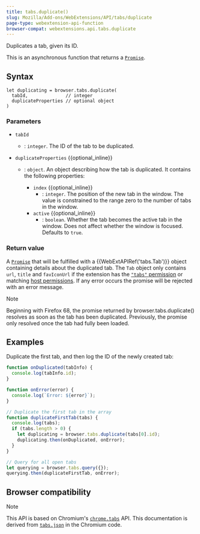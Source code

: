 ```yaml
---
title: tabs.duplicate()
slug: Mozilla/Add-ons/WebExtensions/API/tabs/duplicate
page-type: webextension-api-function
browser-compat: webextensions.api.tabs.duplicate
---
```




Duplicates a tab, given its ID.

This is an asynchronous function that returns a [`Promise`](/Web/JavaScript/Reference/Global_Objects/Promise).

## Syntax

```js-nolint
let duplicating = browser.tabs.duplicate(
  tabId,              // integer
  duplicateProperties // optional object
)
```

### Parameters

- `tabId`
  - : `integer`. The ID of the tab to be duplicated.
- `duplicateProperties` {{optional_inline}}

  - : `object`. An object describing how the tab is duplicated. It contains the following properties:

    - `index` {{optional_inline}}
      - : `integer`. The position of the new tab in the window. The value is constrained to the range zero to the number of tabs in the window.
    - `active` {{optional_inline}}
      - : `boolean`. Whether the tab becomes the active tab in the window. Does not affect whether the window is focused. Defaults to `true`.

### Return value

A [`Promise`](/Web/JavaScript/Reference/Global_Objects/Promise) that will be fulfilled with a {{WebExtAPIRef('tabs.Tab')}} object containing details about the duplicated tab. The `Tab` object only contains `url`, `title` and `favIconUrl` if the extension has the [`"tabs"` permission](/Mozilla/Add-ons/WebExtensions/manifest.json/permissions) or matching [host permissions](/Mozilla/Add-ons/WebExtensions/manifest.json/permissions#host_permissions). If any error occurs the promise will be rejected with an error message.

> [!NOTE]
> Beginning with Firefox 68, the promise returned by browser.tabs.duplicate() resolves as soon as the tab has been duplicated. Previously, the promise only resolved once the tab had fully been loaded.

## Examples

Duplicate the first tab, and then log the ID of the newly created tab:

```js
function onDuplicated(tabInfo) {
  console.log(tabInfo.id);
}

function onError(error) {
  console.log(`Error: ${error}`);
}

// Duplicate the first tab in the array
function duplicateFirstTab(tabs) {
  console.log(tabs);
  if (tabs.length > 0) {
    let duplicating = browser.tabs.duplicate(tabs[0].id);
    duplicating.then(onDuplicated, onError);
  }
}

// Query for all open tabs
let querying = browser.tabs.query({});
querying.then(duplicateFirstTab, onError);
```



## Browser compatibility



> [!NOTE]
> This API is based on Chromium's [`chrome.tabs`](https://developer.chrome.com/docs/extensions/reference/api/tabs#method-duplicate) API. This documentation is derived from [`tabs.json`](https://chromium.googlesource.com/chromium/src/+/master/chrome/common/extensions/api/tabs.json) in the Chromium code.

<!--
// Copyright 2015 The Chromium Authors. All rights reserved.
//
// Redistribution and use in source and binary forms, with or without
// modification, are permitted provided that the following conditions are
// met:
//
//    * Redistributions of source code must retain the above copyright
// notice, this list of conditions and the following disclaimer.
//    * Redistributions in binary form must reproduce the above
// copyright notice, this list of conditions and the following disclaimer
// in the documentation and/or other materials provided with the
// distribution.
//    * Neither the name of Google Inc. nor the names of its
// contributors may be used to endorse or promote products derived from
// this software without specific prior written permission.
//
// THIS SOFTWARE IS PROVIDED BY THE COPYRIGHT HOLDERS AND CONTRIBUTORS
// "AS IS" AND ANY EXPRESS OR IMPLIED WARRANTIES, INCLUDING, BUT NOT
// LIMITED TO, THE IMPLIED WARRANTIES OF MERCHANTABILITY AND FITNESS FOR
// A PARTICULAR PURPOSE ARE DISCLAIMED. IN NO EVENT SHALL THE COPYRIGHT
// OWNER OR CONTRIBUTORS BE LIABLE FOR ANY DIRECT, INDIRECT, INCIDENTAL,
// SPECIAL, EXEMPLARY, OR CONSEQUENTIAL DAMAGES (INCLUDING, BUT NOT
// LIMITED TO, PROCUREMENT OF SUBSTITUTE GOODS OR SERVICES; LOSS OF USE,
// DATA, OR PROFITS; OR BUSINESS INTERRUPTION) HOWEVER CAUSED AND ON ANY
// THEORY OF LIABILITY, WHETHER IN CONTRACT, STRICT LIABILITY, OR TORT
// (INCLUDING NEGLIGENCE OR OTHERWISE) ARISING IN ANY WAY OUT OF THE USE
// OF THIS SOFTWARE, EVEN IF ADVISED OF THE POSSIBILITY OF SUCH DAMAGE.
-->
